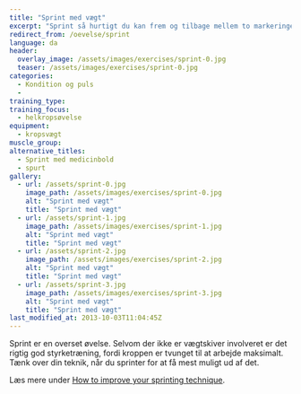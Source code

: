 ```yaml
---
title: "Sprint med vægt"
excerpt: "Sprint så hurtigt du kan frem og tilbage mellem to markeringer. Du starter med en vægt i hånden. Læg vægten ved markeringen. Sprint tomhændet tilbage. Saml vægten op igen næste gang du kommer forbi."
redirect_from: /oevelse/sprint
language: da
header:
  overlay_image: /assets/images/exercises/sprint-0.jpg
  teaser: /assets/images/exercises/sprint-0.jpg
categories:
  - Kondition og puls
  - 
training_type: 
training_focus: 
  - helkropsøvelse
equipment:
  - kropsvægt
muscle_group:
alternative_titles:
  - Sprint med medicinbold
  - spurt
gallery:
  - url: /assets/sprint-0.jpg
    image_path: /assets/images/exercises/sprint-0.jpg
    alt: "Sprint med vægt"
    title: "Sprint med vægt"
  - url: /assets/sprint-1.jpg
    image_path: /assets/images/exercises/sprint-1.jpg
    alt: "Sprint med vægt"
    title: "Sprint med vægt"
  - url: /assets/sprint-2.jpg
    image_path: /assets/images/exercises/sprint-2.jpg
    alt: "Sprint med vægt"
    title: "Sprint med vægt"
  - url: /assets/sprint-3.jpg
    image_path: /assets/images/exercises/sprint-3.jpg
    alt: "Sprint med vægt"
    title: "Sprint med vægt"
last_modified_at: 2013-10-03T11:04:45Z
---
```


Sprint er en overset øvelse. Selvom der ikke er vægtskiver involveret er det rigtig god styrketræning, fordi kroppen er tvunget til at arbejde maksimalt. Tænk over din teknik, når du sprinter for at få mest muligt ud af det.

Læs mere under [How to improve your sprinting technique](http://www.google.com/url?sa=t&source=web&cd=10&sqi=2&ved=0CEgQFjAJ&url=http%3A%2F%2Fwww.sport-fitness-advisor.com%2Fsprintingtechnique.html&rct=j&q=sprint%20technique&ei=66j4TOuwOI3Fswamp823Aw&usg=AFQjCNFzBeRGjkQzjhzmSNaG3TPjEhhuxQ&sig2=8G-tKYmax4mwfqbmOxGCZA&cad=rja).
